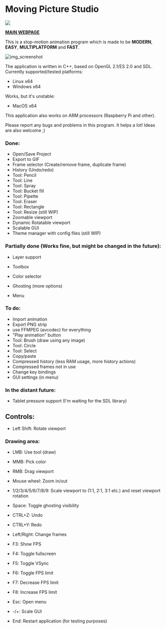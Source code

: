 # Moving Picture Studio

![]("http://mps.olekolek1000.pl/github/logo.png">)

**[MAIN WEBPAGE](http://mps.olekolek1000.pl/)**

This is a stop-motion animation program which is made to be **MODERN**, **EASY**, **MULTIPLATFORM** and **FAST**.

![img_screenshot](http://mps.olekolek1000.pl/github/screenshot.png)

The application is written in C++, based on OpenGL 2.1/ES 2.0 and SDL.  
Currently supported/tested platforms:  

 - Linux x64
 - Windows x64
 
Works, but it's unstable:
 - MacOS x64

This application also works on ARM processors (Raspberry Pi and other).  
	
Please report any bugs and problems in this program. It helps a lot!
Ideas are also welcome ;)

### Done:
 - Open/Save Project
 - Export to GIF
 - Frame selector (Create/remove frame, duplicate frame)
 - History (Undo/redo)
 - Tool: Pencil
 - Tool: Line
 - Tool: Spray
 - Tool: Bucket fill
 - Tool: Pipette
 - Tool: Eraser
 - Tool: Rectangle
 - Tool: Resize (still WIP)
 - Zoomable viewport
 - Dynamic Rotatable viewport
 - Scalable GUI
 - Theme manager with config files (still WIP)

### Partially done (Works fine, but might be changed in the future):<br>
 - Layer support
 - Toolbox
 - Color selector
 - Ghosting (more options)

 - Menu

### To do:
 - Import animation
 - Export PNG strip
 - use FFMPEG (avcodec) for everything
 - "Play animation" button
 - Tool: Brush (draw using any image)
 - Tool: Circle
 - Tool: Select
 - Copy/paste
 - Compressed history (less RAM usage, more history actions)
 - Compressed frames not in use
 - Change key bindings
 - GUI settings (in menu)

### In the distant future:
 - Tablet pressure support (I'm waiting for the SDL library)


## Controls:
 - Left Shift: Rotate viewport

### Drawing area:
 - LMB: Use tool (draw)
 - MMB: Pick color
 - RMB: Drag viewport
 - Mouse wheel: Zoom in/out
 - 1/2/3/4/5/6/7/8/9: Scale viewport to (1:1, 2:1, 3:1 etc.) and reset viewport rotation

 - Space: Toggle ghosting visibility
 - CTRL+Z: Undo
 - CTRL+Y: Redo
 - Left/Right: Change frames

 - F3: Show FPS
 - F4: Toggle fullscreen
 - F5: Toggle VSync
 - F6: Toggle FPS limit
 - F7: Decrease FPS limit
 - F8: Increase FPS limit
 - Esc: Open menu
 - -/+: Scale GUI

 - End: Restart application (for testing purposes)
